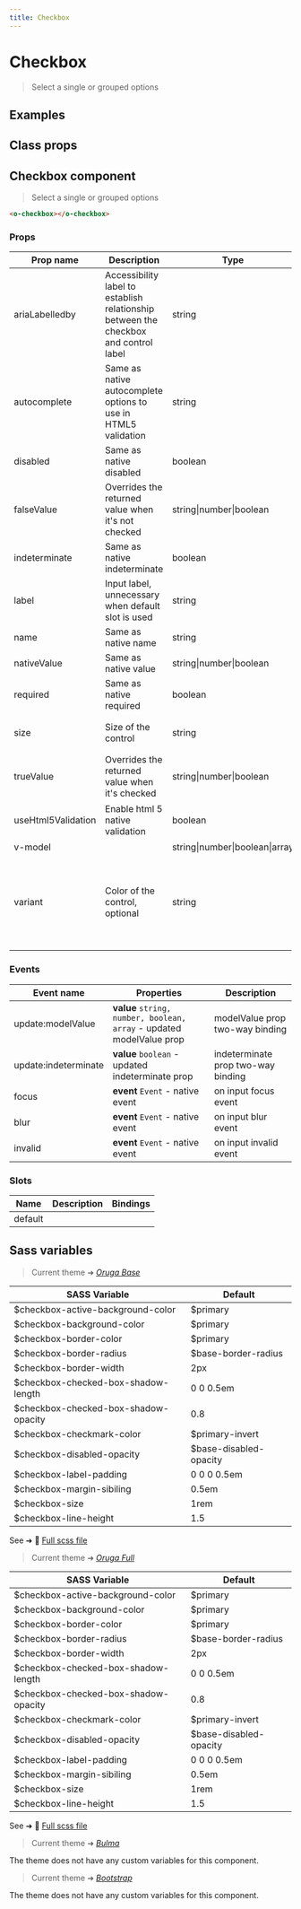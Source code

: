 ```yaml
---
title: Checkbox
---
```


# Checkbox

<div class="vp-doc">

> Select a single or grouped options

<Carbon />
</div>

<div class="vp-example">

## Examples

<example-checkbox />

</div>
<div class="vp-example">

## Class props

<inspector-checkbox-viewer />

</div>

<div class="vp-doc">

## Checkbox component

> Select a single or grouped options

```html
<o-checkbox></o-checkbox>
```

### Props

| Prop name          | Description                                                                          | Type                           | Values                                                                          | Default                                                                                                                                                |
| ------------------ | ------------------------------------------------------------------------------------ | ------------------------------ | ------------------------------------------------------------------------------- | ------------------------------------------------------------------------------------------------------------------------------------------------------ |
| ariaLabelledby     | Accessibility label to establish relationship between the checkbox and control label | string                         | -                                                                               | Default function (see source code)                                                                                                                     |
| autocomplete       | Same as native autocomplete options to use in HTML5 validation                       | string                         | -                                                                               | <div><small>From <b>config</b>:</small></div><code style='white-space: nowrap; padding: 0;'>checkbox: {<br>&nbsp;&nbsp;autocomplete: "off"<br>}</code> |
| disabled           | Same as native disabled                                                              | boolean                        | -                                                                               | <code style='white-space: nowrap; padding: 0;'>false</code>                                                                                            |
| falseValue         | Overrides the returned value when it's not checked                                   | string\|number\|boolean        | -                                                                               | <code style='white-space: nowrap; padding: 0;'>false</code>                                                                                            |
| indeterminate      | Same as native indeterminate                                                         | boolean                        | -                                                                               | <code style='white-space: nowrap; padding: 0;'>false</code>                                                                                            |
| label              | Input label, unnecessary when default slot is used                                   | string                         | -                                                                               |                                                                                                                                                        |
| name               | Same as native name                                                                  | string                         | -                                                                               |                                                                                                                                                        |
| nativeValue        | Same as native value                                                                 | string\|number\|boolean        | -                                                                               |                                                                                                                                                        |
| required           | Same as native required                                                              | boolean                        | -                                                                               | <code style='white-space: nowrap; padding: 0;'>false</code>                                                                                            |
| size               | Size of the control                                                                  | string                         | `small`, `medium`, `large`                                                      | <div><small>From <b>config</b>:</small></div><code style='white-space: nowrap; padding: 0;'>checkbox: {<br>&nbsp;&nbsp;size: undefined<br>}</code>     |
| trueValue          | Overrides the returned value when it's checked                                       | string\|number\|boolean        | -                                                                               | <code style='white-space: nowrap; padding: 0;'>true</code>                                                                                             |
| useHtml5Validation | Enable html 5 native validation                                                      | boolean                        | -                                                                               | <div><small>From <b>config</b>:</small></div><code style='white-space: nowrap; padding: 0;'>{<br>&nbsp;&nbsp;useHtml5Validation: true<br>}</code>      |
| v-model            |                                                                                      | string\|number\|boolean\|array | -                                                                               |                                                                                                                                                        |
| variant            | Color of the control, optional                                                       | string                         | `primary`, `info`, `success`, `warning`, `danger`, `and any other custom color` | <div><small>From <b>config</b>:</small></div><code style='white-space: nowrap; padding: 0;'>checkbox: {<br>&nbsp;&nbsp;variant: undefined<br>}</code>  |

### Events

| Event name           | Properties                                                           | Description                        |
| -------------------- | -------------------------------------------------------------------- | ---------------------------------- |
| update:modelValue    | **value** `string, number, boolean, array` - updated modelValue prop | modelValue prop two-way binding    |
| update:indeterminate | **value** `boolean` - updated indeterminate prop                     | indeterminate prop two-way binding |
| focus                | **event** `Event` - native event                                     | on input focus event               |
| blur                 | **event** `Event` - native event                                     | on input blur event                |
| invalid              | **event** `Event` - native event                                     | on input invalid event             |

### Slots

| Name    | Description | Bindings |
| ------- | ----------- | -------- |
| default |             |          |

</div>

<div class="vp-doc">

## Sass variables

<div class="theme-orugabase">

> Current theme ➜ _[Oruga Base](https://github.com/oruga-ui/theme-oruga)_

| SASS Variable                        | Default                |
| ------------------------------------ | ---------------------- |
| $checkbox-active-background-color    | $primary               |
| $checkbox-background-color           | $primary               |
| $checkbox-border-color               | $primary               |
| $checkbox-border-radius              | $base-border-radius    |
| $checkbox-border-width               | 2px                    |
| $checkbox-checked-box-shadow-length  | 0 0 0.5em              |
| $checkbox-checked-box-shadow-opacity | 0.8                    |
| $checkbox-checkmark-color            | $primary-invert        |
| $checkbox-disabled-opacity           | $base-disabled-opacity |
| $checkbox-label-padding              | 0 0 0 0.5em            |
| $checkbox-margin-sibiling            | 0.5em                  |
| $checkbox-size                       | 1rem                   |
| $checkbox-line-height                | 1.5                    |

See ➜ 📄 [Full scss file](https://github.com/oruga-ui/theme-oruga/tree/main/src/assets/scss/components/_checkbox.scss)

</div><div class="theme-orugafull">

> Current theme ➜ _[Oruga Full](https://github.com/oruga-ui/theme-oruga)_

| SASS Variable                        | Default                |
| ------------------------------------ | ---------------------- |
| $checkbox-active-background-color    | $primary               |
| $checkbox-background-color           | $primary               |
| $checkbox-border-color               | $primary               |
| $checkbox-border-radius              | $base-border-radius    |
| $checkbox-border-width               | 2px                    |
| $checkbox-checked-box-shadow-length  | 0 0 0.5em              |
| $checkbox-checked-box-shadow-opacity | 0.8                    |
| $checkbox-checkmark-color            | $primary-invert        |
| $checkbox-disabled-opacity           | $base-disabled-opacity |
| $checkbox-label-padding              | 0 0 0 0.5em            |
| $checkbox-margin-sibiling            | 0.5em                  |
| $checkbox-size                       | 1rem                   |
| $checkbox-line-height                | 1.5                    |

See ➜ 📄 [Full scss file](https://github.com/oruga-ui/theme-oruga/tree/main/src/assets/scss/components/_checkbox.scss)

</div><div class="theme-bulma">

> Current theme ➜ _[Bulma](https://github.com/oruga-ui/theme-bulma)_

<p>The theme does not have any custom variables for this component.</p>
</div><div class="theme-bootstrap">

> Current theme ➜ _[Bootstrap](https://github.com/oruga-ui/theme-bootstrap)_

<p>The theme does not have any custom variables for this component.</p>
</div>

</div>
